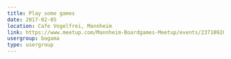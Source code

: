 ```yaml
---
title: Play some games
date: 2017-02-05
location: Cafe Vogelfrei, Mannheim
link: https://www.meetup.com/Mannheim-Boardgames-Meetup/events/237109208/
usergroup: bogama
type: usergroup
---
```

